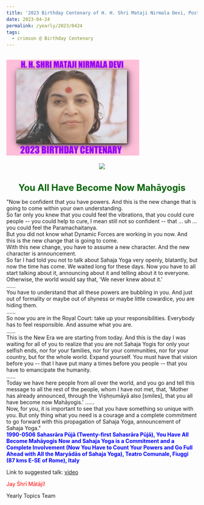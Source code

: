 ```yaml
---
title: '2023 Birthday Centenary of H. H. Shri Mataji Nirmala Devi, Post 14'
date: 2023-04-24
permalink: /yearly/2023/0424
tags:
  - crimson @ Birthday Centenary
---
```


<br>
<div style="text-align: left"><img src="/images/100Years.jpg" width="350" /></div><br>

<div style="text-align: center"><img src="/images/image1171_Photo_credit_Jo_Bajescu.jpg" /></div>

<br>
<p style="color:DarkGreen; text-align:center">
<font size="+2"><b>You All Have Become Now Mahāyogis</b><br></font>
</p>

<p>
"Now be confident that you have powers. And this is the new change that is going to come within your own understanding.<br>
So far only you knew that you could feel the vibrations, that you could cure people -- you could help to cure, I mean still not so confident -- that ... uh ... you could feel the Paramachaitanya.<br>
But you did not know what Dynamic Forces are working in you now. And this is the new change that is going to come.<br>
With this new change, you have to assume a new character. And the new character is announcement.<br>
So far I had told you not to talk about Sahaja Yoga very openly, blatantly, but now the time has come. We waited long for these days. Now you have to all start talking about it, announcing about it and telling about it to everyone. Otherwise, the world would say that, 'We never knew about it.'<br>
......<br>
You have to understand that all these powers are bubbling in you. And just out of formality or maybe out of shyness or maybe little cowardice, you are hiding them.<br>
......<br>
So now you are in the Royal Court: take up your responsibilities. Everybody has to feel responsible. And assume what you are.<br>
......<br>
This is the New Era we are starting from today. And this is the day I was waiting for all of you to realize that you are not Sahaja Yogis for only your selfish ends, nor for your families, nor for your communities, nor for your country, but for the whole world. Expand yourself. You must have that vision before you -- that I have put many a times before you people -- that you have to emancipate the humanity.<br>
......<br>
Today we have here people from all over the world, and you go and tell this message to all the rest of the people, whom I have not met, that, 'Mother has already announced, through the Viṣhṇumāyā also [smiles], that you all have become now Mahāyogis.' 
......<br>
Now, for you, it is important to see that you have something so unique with you. But only thing what you need is a courage and a complete commitment to go forward with this propagation of Sahaja Yoga, announcement of Sahaja Yoga."<br>
<font color="blue"><b>1990-0506 Sahasrāra Pūjā (Twenty-first Sahasrāra Pūjā), You Have All Become Mahāyogis Now and Sahaja Yoga is a Commitment and a Complete Involvement (Now You Have to Count Your Powers and Go Full Ahead with All the Maryādās of Sahaja Yoga), Teatro Comunale, Fiuggi (87 kms E-SE of Rome), Italy</b></font><br>
</p>

Link to suggested talk: <a href="https://vimeo.com/583199838"> video</a><br>

<p style="color:red;">Jay Śhrī Mātājī!<br></p>

<p>Yearly Topics Team</p>